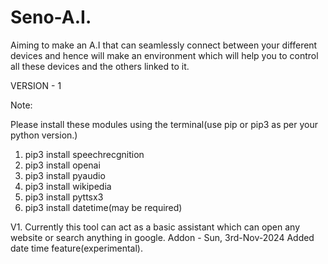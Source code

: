 # Seno-A.I.
Aiming to make an A.I that can seamlessly connect between your different devices and hence will make an environment which will help you to control all these devices and the others linked to it.

VERSION - 1


Note:

Please install these modules using the terminal(use pip or pip3 as per your python version.)

1. pip3 install speechrecgnition
2. pip3 install openai
3. pip3 install pyaudio
4. pip3 install wikipedia
5. pip3 install pyttsx3
6. pip3 install datetime(may be required)


V1. Currently this tool can act as a basic assistant which can open any website or search anything in google.
Addon - Sun, 3rd-Nov-2024  Added date time feature(experimental).
